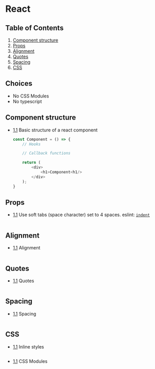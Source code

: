# React

## Table of Contents
  1. [Component structure](#component-structure)
  1. [Props](#props)
  1. [Alignment](#alignment)
  1. [Quotes](#quotes)
  1. [Spacing](#spacing)
  1. [CSS](#CSS)
   
## Choices
- No CSS Modules
- No typescript

## Component structure
  <a name="component-structure"></a><a name="1.1"></a>
  - [1.1](#component-structure) Basic structure of a react component
   
    ```javascript
    const Component = () => {
        // Hooks

        // Callback functions

        return (
            <div>
                <h1>Component<h1/>
            </div>
        );
    }
    ```

## Props
  <a name="naming"></a><a name="1.1"></a>
  - [1.1](#naming) Use soft tabs (space character) set to 4 spaces. eslint: [`indent`](https://eslint.org/docs/rules/indent)
   
    ```javascript

    ```

## Alignment
  <a name="alignment"></a><a name="1.1"></a>
  - [1.1](#alignment) Alignment
   
    ```javascript

    ```

## Quotes
  <a name="quotes"></a><a name="1.1"></a>
  - [1.1](#quotes) Quotes
   
    ```javascript

    ```

## Spacing
  <a name="spacing"></a><a name="1.1"></a>
  - [1.1](#spacing) Spacing
   
    ```javascript

    ```

## CSS
  <a name="css-inline"></a><a name="1.1"></a>
  - [1.1](#css-inline) Inline styles
   
    ```javascript

    ```
  <a name="css-modules"></a><a name="1.1"></a>
  - [1.1](#css-modules) CSS Modules
   
    ```javascript

    ```
